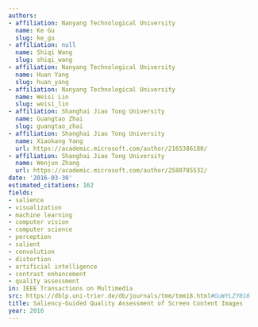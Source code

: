 ```yaml
---
authors:
- affiliation: Nanyang Technological University
  name: Ke Gu
  slug: ke_gu
- affiliation: null
  name: Shiqi Wang
  slug: shiqi_wang
- affiliation: Nanyang Technological University
  name: Huan Yang
  slug: huan_yang
- affiliation: Nanyang Technological University
  name: Weisi Lin
  slug: weisi_lin
- affiliation: Shanghai Jiao Tong University
  name: Guangtao Zhai
  slug: guangtao_zhai
- affiliation: Shanghai Jiao Tong University
  name: Xiaokang Yang
  url: https://academic.microsoft.com/author/2165386180/
- affiliation: Shanghai Jiao Tong University
  name: Wenjun Zhang
  url: https://academic.microsoft.com/author/2580785532/
date: '2016-03-30'
estimated_citations: 162
fields:
- salience
- visualization
- machine learning
- computer vision
- computer science
- perception
- salient
- convolution
- distortion
- artificial intelligence
- contrast enhancement
- quality assessment
in: IEEE Transactions on Multimedia
src: https://dblp.uni-trier.de/db/journals/tmm/tmm18.html#GuWYLZY016
title: Saliency-Guided Quality Assessment of Screen Content Images
year: 2016
---
```

